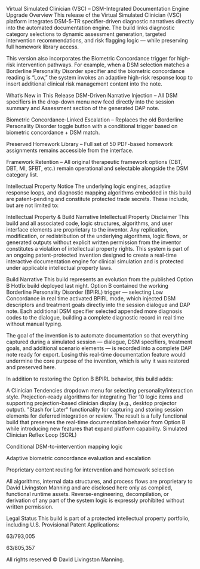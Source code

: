 Virtual Simulated Clinician (VSC) – DSM-Integrated Documentation Engine Upgrade Overview This release of the Virtual Simulated Clinician (VSC) platform integrates DSM-5-TR specifier-driven diagnostic narratives directly into the automated documentation engine. The build links diagnostic category selections to dynamic assessment generation, targeted intervention recommendations, and risk flagging logic — while preserving full homework library access.

This version also incorporates the Biometric Concordance trigger for high-risk intervention pathways. For example, when a DSM selection matches a Borderline Personality Disorder specifier and the biometric concordance reading is “Low,” the system invokes an adaptive high-risk response loop to insert additional clinical risk management content into the note.

What’s New in This Release DSM-Driven Narrative Injection – All DSM specifiers in the drop-down menu now feed directly into the session summary and Assessment section of the generated DAP note.

Biometric Concordance-Linked Escalation – Replaces the old Borderline Personality Disorder toggle button with a conditional trigger based on biometric concordance + DSM match.

Preserved Homework Library – Full set of 50 PDF-based homework assignments remains accessible from the interface.

Framework Retention – All original therapeutic framework options (CBT, DBT, MI, SFBT, etc.) remain operational and selectable alongside the DSM category list.

Intellectual Property Notice The underlying logic engines, adaptive response loops, and diagnostic mapping algorithms embedded in this build are patent-pending and constitute protected trade secrets. These include, but are not limited to:

Intellectual Property & Build Narrative
Intellectual Property Disclaimer
This build and all associated code, logic structures, algorithms, and user interface elements are proprietary to the inventor. Any replication, modification, or redistribution of the underlying algorithms, logic flows, or generated outputs without explicit written permission from the inventor constitutes a violation of intellectual property rights. This system is part of an ongoing patent-protected invention designed to create a real-time interactive documentation engine for clinical simulation and is protected under applicable intellectual property laws.

Build Narrative
This build represents an evolution from the published Option B Hotfix build deployed last night. Option B contained the working Borderline Personality Disorder (BPIRL) trigger — selecting Low Concordance in real time activated BPIRL mode, which injected DSM descriptors and treatment goals directly into the session dialogue and DAP note. Each additional DSM specifier selected appended more diagnosis codes to the dialogue, building a complete diagnostic record in real time without manual typing.

The goal of the invention is to automate documentation so that everything captured during a simulated session — dialogue, DSM specifiers, treatment goals, and additional scenario elements — is recorded into a complete DAP note ready for export. Losing this real-time documentation feature would undermine the core purpose of the invention, which is why it was restored and preserved here.

In addition to restoring the Option B BPIRL behavior, this build adds:

A Clinician Tendencies dropdown menu for selecting personality/interaction style.
Projection-ready algorithms for integrating Tier 10 logic items and supporting projection-based clinician display (e.g., desktop projector output).
"Stash for Later" functionality for capturing and storing session elements for deferred integration or review.
The result is a fully functional build that preserves the real-time documentation behavior from Option B while introducing new features that expand platform capability. Simulated Clinician Reflex Loop (SCRL)

Conditional DSM-to-intervention mapping logic

Adaptive biometric concordance evaluation and escalation

Proprietary content routing for intervention and homework selection

All algorithms, internal data structures, and process flows are proprietary to David Livingston Manning and are disclosed here only as compiled, functional runtime assets. Reverse-engineering, decompilation, or derivation of any part of the system logic is expressly prohibited without written permission.

Legal Status This build is part of a protected intellectual property portfolio, including U.S. Provisional Patent Applications:

63/793,005

63/805,357

All rights reserved © David Livingston Manning.

